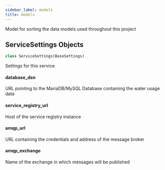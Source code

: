 ```yaml
---
sidebar_label: models
title: models
---
```


Model for sorting the data models used throughout this project


## ServiceSettings Objects

```python
class ServiceSettings(BaseSettings)
```

Settings for this service


#### database\_dsn

URL pointing to the MariaDB/MySQL Database containing the water usage data


#### service\_registry\_url

Host of the service registry instance


#### amqp\_url

URL containing the credentials and address of the message broker


#### amqp\_exchange

Name of the exchange in which messages will be published


